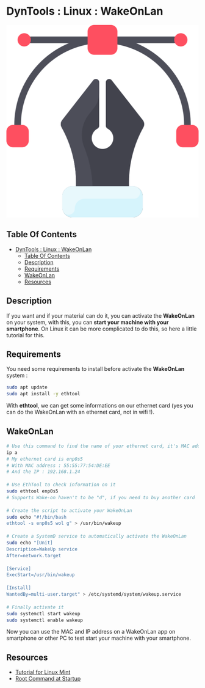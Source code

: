 # DynTools : Linux : WakeOnLan

![Icon](../../icon.png)

## Table Of Contents

- [DynTools : Linux : WakeOnLan](#dyntools--linux--wakeonlan)
  - [Table Of Contents](#table-of-contents)
  - [Description](#description)
  - [Requirements](#requirements)
  - [WakeOnLan](#wakeonlan)
  - [Resources](#resources)

## Description

If you want and if your material can do it, you can activate the **WakeOnLan** on your system, with this, you can **start your machine with your smartphone**. On Linux it can be more complicated to do this, so here a little tutorial for this.

## Requirements

You need some requirements to install before activate the **WakeOnLan** system :

```bash
sudo apt update
sudo apt install -y ethtool
```

With **ethtool**, we can get some informations on our ethernet card (yes you can do the WakeOnLan with an ethernet card, not in wifi !).

## WakeOnLan

```bash
# Use this command to find the name of your ethernet card, it's MAC address and it's IP
ip a
# My ethernet card is enp0s5
# With MAC address : 55:55:77:54:DE:EE
# And the IP : 192.168.1.24

# Use EthTool to check information on it
sudo ethtool enp0s5
# Supports Wake-on haven't to be "d", if you need to buy another card

# Create the script to activate your WakeOnLan
sudo echo "#!/bin/bash
ethtool -s enp0s5 wol g" > /usr/bin/wakeup

# Create a SystemD service to automatically activate the WakeOnLan
sudo echo "[Unit]
Description=WakeUp service
After=network.target

[Service]
ExecStart=/usr/bin/wakeup

[Install]
WantedBy=multi-user.target" > /etc/systemd/system/wakeup.service

# Finally activate it
sudo systemctl start wakeup
sudo systemctl enable wakeup
```

Now you can use the MAC and IP address on a WakeOnLan app on smartphone or other PC to test start your machine with your smartphone.

## Resources

- [Tutorial for Linux Mint](https://community.linuxmint.com/tutorial/view/1062)
- [Root Command at Startup](https://easylinuxtipsproject.blogspot.com/p/root-command-startup.html)
